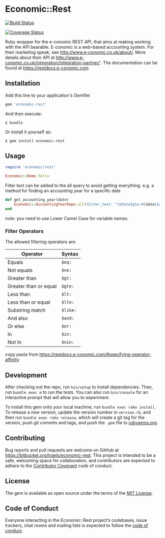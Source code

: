 # Economic::Rest

[![Build Status](https://semaphoreci.com/api/v1/traels-it/economic-rest/branches/master/badge.svg)](https://semaphoreci.com/traels-it/economic-rest)

[![Coverage Status](https://coveralls.io/repos/bitbucket/traels/economic-rest/badge.svg?branch=master)](https://coveralls.io/bitbucket/traels/economic-rest?branch=master)

Ruby wrapper for the e-conomic REST API, that aims at making working with the API bearable.
E-conomic is a web-based accounting system. For their marketing speak, see http://www.e-conomic.co.uk/about/. More details about their API at http://www.e-conomic.co.uk/integration/integration-partner/'.
The documentation can be found at https://restdocs.e-conomic.com


## Installation

Add this line to your application's Gemfile:

```ruby
gem 'economic-rest'
```

And then execute:

    $ bundle

Or install it yourself as:

    $ gem install economic-rest

## Usage

```ruby
require 'economic/rest'

Economic::Demo.hello
```

Filter text can be added to the all query to avoid getting everything. e.g. a method for finding an accounting year for a specific date

```ruby
def get_accounting_year(date)
    Economic::AccountingYearRepo.all(filter_text: "toDate$gte:#{date}$and:fromDate$lte:#{date}")
end
```

note: you need to use Lower Camel Case for variable names.

### Filter Operators

The allowed filtering operators are:

| Operator | Syntax |
| -------- | --------- |
| Equals   | `$eq:` |
| Not equals | `$ne:` |
| Greater than | `$gt:` |
| Greater than or equal | `$gte:` |
| Less than | `$lt:` |
| Less than or equal | `$lte:` |
| Substring match | `$like:` |
| And also | `$and:` |
| Or else | `$or:` |
| In | `$in:` |
| Not In | `$nin:` |

copy pasta from https://restdocs.e-conomic.com/#specifying-operator-affinity

## Development

After checking out the repo, run `bin/setup` to install dependencies. Then, run `bundle exec m` to run the tests. You can also run `bin/console` for an interactive prompt that will allow you to experiment.

To install this gem onto your local machine, run `bundle exec rake install`. To release a new version, update the version number in `version.rb`, and then run `bundle exec rake release`, which will create a git tag for the version, push git commits and tags, and push the `.gem` file to [rubygems.org](https://rubygems.org).

## Contributing

Bug reports and pull requests are welcome on GitHub at https://bitbucket.org/traels/economic-rest. This project is intended to be a safe, welcoming space for collaboration, and contributors are expected to adhere to the [Contributor Covenant](http://contributor-covenant.org) code of conduct.

## License

The gem is available as open source under the terms of the [MIT License](https://opensource.org/licenses/MIT).

## Code of Conduct

Everyone interacting in the Economic::Rest project’s codebases, issue trackers, chat rooms and mailing lists is expected to follow the [code of conduct](https://bitbucket.org/traels/economic-rest/blob/master/CODE_OF_CONDUCT.md).

